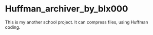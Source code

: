 # Huffman_archiver_by_blx000
This is my another school project. It can compress files, using Huffman coding.
